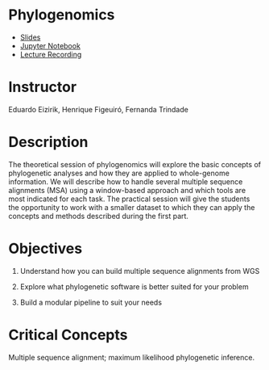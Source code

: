 Phylogenomics
======
* [Slides](https://github.com/cursobioinfo/BioinformaticsCourse/blob/main/Lectures/Section7)
* [Jupyter Notebook](https://github.com/cursobioinfo/BioinformaticsCourse/blob/main/Lectures/Section7)
* [Lecture Recording](https://github.com/cursobioinfo/BioinformaticsCourse/blob/main/Lectures/Section7)

# Instructor
Eduardo Eizirik, Henrique Figeuiró, Fernanda Trindade

# Description
The theoretical session of phylogenomics will explore the basic concepts of phylogenetic analyses and how they are applied to whole-genome information. We will describe how to handle several multiple sequence alignments (MSA) using a window-based approach and which tools are most indicated for each task. The practical session will give the students the opportunity to work with a smaller dataset to which they can apply the concepts and methods described during the first part.

# Objectives
1. Understand how you can build multiple sequence alignments from WGS

3. Explore what phylogenetic software is better suited for your problem

4. Build a modular pipeline to suit your needs

# Critical Concepts
Multiple sequence alignment; maximum likelihood phylogenetic inference.
